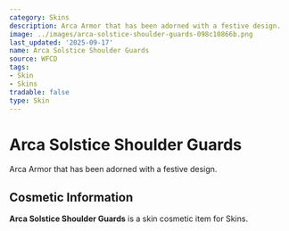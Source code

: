 ```yaml
---
category: Skins
description: Arca Armor that has been adorned with a festive design.
image: ../images/arca-solstice-shoulder-guards-098c10866b.png
last_updated: '2025-09-17'
name: Arca Solstice Shoulder Guards
source: WFCD
tags:
- Skin
- Skins
tradable: false
type: Skin
---
```


# Arca Solstice Shoulder Guards

Arca Armor that has been adorned with a festive design.

## Cosmetic Information

**Arca Solstice Shoulder Guards** is a skin cosmetic item for Skins.

